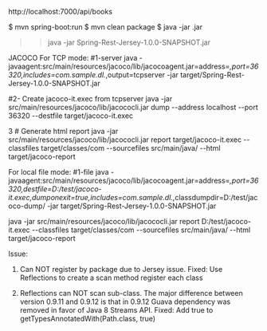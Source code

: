 http://localhost:7000/api/books

$ mvn spring-boot:run
$ mvn clean package
$ java -jar <name>.jar
>> java -jar Spring-Rest-Jersey-1.0.0-SNAPSHOT.jar

JACOCO
For TCP mode:
#1-server
java -javaagent:src/main/resources/jacoco/lib/jacocoagent.jar=address=*,port=36320,includes=com.sample.dl.*,output=tcpserver -jar target/Spring-Rest-Jersey-1.0.0-SNAPSHOT.jar


#2- Create jacoco-it.exec from tcpserver
java -jar src/main/resources/jacoco/lib/jacococli.jar dump --address localhost --port 36320 --destfile target/jacoco-it.exec

3 # Generate html report
java -jar src/main/resources/jacoco/lib/jacococli.jar report target/jacoco-it.exec --classfiles target/classes/com --sourcefiles src/main/java/ --html target/jacoco-report

For local file mode:
#1-file
java -javaagent:src/main/resources/jacoco/lib/jacocoagent.jar=address=*,port=36320,destfile=D:/test/jacoco-it.exec,dumponexit=true,includes=com.sample.dl.*,classdumpdir=D:/test/jacoco-dump/ -jar target/Spring-Rest-Jersey-1.0.0-SNAPSHOT.jar


java -jar src/main/resources/jacoco/lib/jacococli.jar report D:/test/jacoco-it.exec --classfiles target/classes/com --sourcefiles src/main/java/ --html target/jacoco-report


Issue:
1. Can NOT register by package due to Jersey issue. 
    Fixed: Use Reflections to create a scan method register each class

2. Reflections can NOT scan sub-class.
    The major difference between version 0.9.11 and 0.9.12 is that in 0.9.12 Guava dependency was removed in favor of Java 8 Streams API.
    Fixed: Add true to getTypesAnnotatedWith(Path.class, true)